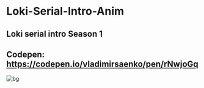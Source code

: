 # Loki-Serial-Intro-Anim

## Loki serial intro Season 1

## Codepen: https://codepen.io/vladimirsaenko/pen/rNwjoGq

![bg](https://user-images.githubusercontent.com/56477695/148428140-cc314fa0-370d-42b3-80b8-a679790e6471.png)
